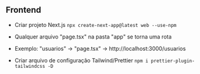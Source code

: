 ## Frontend

- Criar projeto Next.js
  `npx create-next-app@latest web --use-npm`

- Qualquer arquivo "page.tsx" na pasta "app" se torna uma rota
- Exemplo: "usuarios" -> "page.tsx" -> http://localhost:3000/usuarios

- Criar arquivo de configuração Tailwind/Prettier
  `npm i prettier-plugin-tailwindcss -D`
